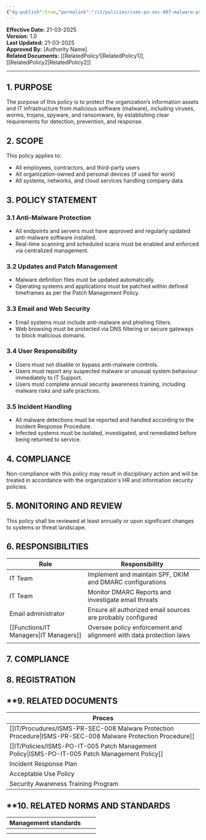 ```yaml
---
{"dg-publish":true,"permalink":"/it/policies/isms-po-sec-007-malware-protection-policy/","noteIcon":"default"}
---
```



**Effective Date:** 21-03-2025  
**Version:** 1.0  
**Last Updated:** 21-03-2025  
**Approved By:** [Authority Name]  
**Related Documents:** [[RelatedPolicy1\|RelatedPolicy1]], [[RelatedPolicy2\|RelatedPolicy2]]  

---
## **1. PURPOSE**  

The purpose of this policy is to protect the organization’s information assets and IT infrastructure from malicious software (malware), including viruses, worms, trojans, spyware, and ransomware, by establishing clear requirements for detection, prevention, and response.
## **2. SCOPE**

This policy applies to:

- All employees, contractors, and third-party users
- All organization-owned and personal devices (if used for work)
- All systems, networks, and cloud services handling company data  
 
## **3. POLICY STATEMENT** 
 
### 3.1 Anti-Malware Protection

- All endpoints and servers must have approved and regularly updated anti-malware software installed.
- Real-time scanning and scheduled scans must be enabled and enforced via centralized management.

### 3.2 Updates and Patch Management

- Malware definition files must be updated automatically.
- Operating systems and applications must be patched within defined timeframes as per the Patch Management Policy.

### 3.3 Email and Web Security

- Email systems must include anti-malware and phishing filters.
- Web browsing must be protected via DNS filtering or secure gateways to block malicious domains.

### 3.4 User Responsibility

- Users must not disable or bypass anti-malware controls.
- Users must report any suspected malware or unusual system behaviour immediately to IT Support.
- Users must complete annual security awareness training, including malware risks and safe practices.

### 3.5 Incident Handling

- All malware detections must be reported and handled according to the Incident Response Procedure.
- Infected systems must be isolated, investigated, and remediated before being returned to service.
## **4. COMPLIANCE**

Non-compliance with this policy may result in disciplinary action and will be treated in accordance with the organization's HR and information security policies.
## **5.  MONITORING AND REVIEW**

This policy shall be reviewed at least annually or upon significant changes to systems or threat landscape.

## **6. RESPONSIBILITIES**

| **Role**            | **Responsibility**                                                 |
| ------------------- | ------------------------------------------------------------------ |
| IT Team             | Implement and maintain SPF, DKIM and DMARC configurations          |
| IT Team             | Monitor DMARC Reports and investigate email threats                |
| Email administrator | Ensure all authorized email sources are probably configured        |
| [[Functions/IT Managers\|IT Managers]]      | Oversee policy enforcement and alignment with data protection laws |
|                     |                                                                    |

## **7. COMPLIANCE**  


## **8. REGISTRATION**  


## **9. RELATED DOCUMENTS  

| Proces                                    |
| ----------------------------------------- |
| [[IT/Procudures/ISMS-PR-SEC-008 Malware Protection Procedure\|ISMS-PR-SEC-008 Malware Protection Procedure]]   |
| [[IT/Policies/ISMS-PO-IT-005 Patch Management Policy\|ISMS-PO-IT-005 Patch Management Policy]] |
| Incident Response Plan                    |
| Acceptable Use Policy                     |
| Security Awareness Training Program       |

## **10. RELATED NORMS AND STANDARDS



| Management standards                                                |                                                 |                                                            |
| ------------------------------------------------------------------- | ----------------------------------------------- | ---------------------------------------------------------- |
|                                                                     |                                                 |                                                            |
|                                                                     |                                                 |                                                            |












